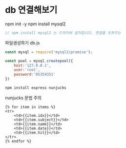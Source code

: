 # db 연결해보기

npm init -y
npm install mysql2

```javascript
// npm install mysql2 는 드라이버 설치입니다. 연결을 도와주는
```

파일생성하기 
db.js
```javascript
const mysql = require('mysql2/promise');

const pool = mysql.createpool({
    host:'127.0.0.1',
    user:'root',
    password:'85354351'
})
```

```sh
npm install express nunjucks
```

nunjucks 문법 주의
```
{% for item in items %}
<tr>
    <td>{{item.idx}}</td>
    <td>{{item.subject}}</td>
    <td>{{item.name}}</td>
    <td>{{item.date}}</td>
    <td>{{item.hit}}</td>
</tr>
{% endfor %}
```